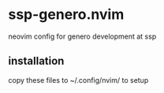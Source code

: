 # ssp-genero.nvim
neovim config for genero development at ssp

## installation
copy these files to ~/.config/nvim/ to setup
